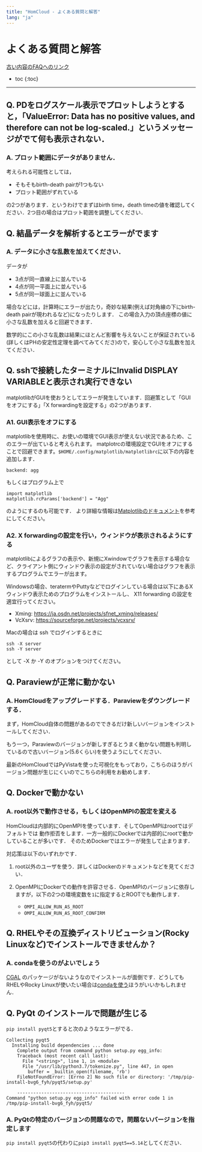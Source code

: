 ```yaml
---
title: "HomCloud - よくある質問と解答"
lang: "ja"
---
```


# よくある質問と解答

[古い内容のFAQへのリンク](faq_old.html)

- toc
{:toc}

- - -


## Q. PDをログスケール表示でプロットしようとすると，「ValueError: Data has no positive values, and therefore can not be log-scaled.」というメッセージがでて何も表示されない．

### A. プロット範囲にデータがありません．

考えられる可能性としては，

* そもそもbirth-death pairが1つもない
* プロット範囲がずれている

の2つがあります．というわけでまずはbirth time，death timeの値を確認してください．2つ目の場合はプロット範囲を調整してください．

## Q. 結晶データを解析するとエラーがでます

### A. データに小さな乱数を加えてください．

データが

* 3点が同一直線上に並んでいる
* 4点が同一平面上に並んでいる
* 5点が同一球面上に並んでいる

場合などには，計算時にエラーが出たり，奇妙な結果(例えば対角線の下にbirth-death pairが現われるなど)になったりします．
この場合入力の頂点座標の値に小さな乱数を加えると回避できます．

数学的にこの小さな乱数は結果にほとんど影響を与えないことが保証されている(詳しくはPHの安定性定理を調べてみてくださ)ので，安心して小さな乱数を加えてください．


## Q. sshで接続したターミナルにInvalid DISPLAY VARIABLEと表示され実行できない

matplotlibがGUIを使おうとしてエラーが発生しています．回避策として「GUIをオフにする」「X forwardingを設定する」の2つがあります．

### A1. GUI表示をオフにする

matplotlibを使用時に、お使いの環境でGUI表示が使えない状況であるため、このエラーが出ていると考えられます。
matplotrcの環境設定でGUIをオフにすることで回避できます。`$HOME/.config/matplotlib/matplotlibrc`に以下の内容を追加します．

    backend: agg

もしくはプログラム上で

    import matplotlib
    matplotlib.rcParams['backend'] = "Agg"

のようにするのも可能です．
より詳細な情報は[Matplotlibのドキュメント](https://matplotlib.org/index.html)を参考にしてください。

### A2. X forwardingの設定を行い，ウィンドウが表示されるようにする

matplotlibによるグラフの表示や、新規にXwindowでグラフを表示する場合など、クライアント側にウィンドウ表示の設定がされていない場合はグラフを表示するプログラムでエラーが出ます。

Windowsの場合、teratermやPuttyなどでログインしている場合は以下にあるXウィンドウ表示ためのプログラムをインストールし、 X11 forwarding の設定を適宜行ってください。

- Xming: <https://ja.osdn.net/projects/sfnet_xming/releases/>
- VcXsrv: <https://sourceforge.net/projects/vcxsrv/>

Macの場合は ssh でログインするときに

    ssh -X server
    ssh -Y server

として -X か -Y のオプションをつけてください。

## Q. Paraviewが正常に動かない

### A. HomCloudをアップグレードする．Paraviewをダウングレードする．

まず，HomCloud自体の問題があるのでできるだけ新しいバージョンをインストールしてください．

もう一つ，Paraviewのバージョンが新しすぎるとうまく動かない問題も判明しているので古いバージョン(5.6くらい)を使うようにしてください．

最新のHomCloudではPyVistaを使った可視化をもっており，こちらのほうがバージョン問題が生じにくいのでこちらの利用をお勧めします．

## Q. Dockerで動かない

### A. root以外で動作させる，もしくはOpenMPIの設定を変える

HomCloudは内部的にOpenMPIを使っています．そしてOpenMPIはrootではデフォルトでは
動作拒否をします．一方一般的にDockerでは内部的にrootで動かしていることが多いです．
そのためDockerではエラーが発生して止まります．

対応策は以下のいずれかです．

1. root以外のユーザを使う．詳しくはDockerのドキュメントなどを見てください．
2. OpenMPIにDockerでの動作を許容させる．OpenMPIのバージョンに依存しますが，以下の2つの環境変数を`1`に指定するとROOTでも動作します．

   * `OMPI_ALLOW_RUN_AS_ROOT`
   * `OMPI_ALLOW_RUN_AS_ROOT_CONFIRM`

## Q. RHELやその互換ディストリビューション(Rocky Linuxなど)でインストールできませんか？

### A. condaを使うのがよいでしょう

[CGAL](https://www.cgal.org/index.html) のパッケージがないようなのでインストールが面倒です．どうしてもRHELやRocky Linuxが使いたい場合は[condaを使う](/install-guide/install_guide_for_Linux_conda.html)ほうがいいかもしれません．

## Q. PyQt のインストールで問題が生じる

`pip install pyqt5`とすると次のようなエラーがでる．

    Collecting pyqt5
      Installing build dependencies ... done
        Complete output from command python setup.py egg_info:
        Traceback (most recent call last):
          File "<string>", line 1, in <module>
          File "/usr/lib/python3.7/tokenize.py", line 447, in open
            buffer = _builtin_open(filename, 'rb')
        FileNotFoundError: [Errno 2] No such file or directory: '/tmp/pip-install-bvg6_fyh/pyqt5/setup.py'

        ----------------------------------------
    Command "python setup.py egg_info" failed with error code 1 in /tmp/pip-install-bvg6_fyh/pyqt5/

### A. PyQtの特定のバージョンの問題なので，問題ないバージョンを指定します

`pip install pyqt5`の代わりに`pip3 install pyqt5==5.14`としてください．
